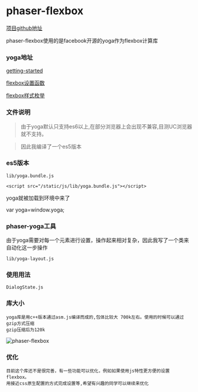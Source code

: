 # phaser-flexbox

[项目github地址](https://github.com/liangdas/phaser-flexbox)

phaser-flexbox使用的是facebook开源的yoga作为flexbox计算库

### yoga地址

[getting-started](https://facebook.github.io/yoga/docs/getting-started/)

[flexbox设置函数](https://github.com/facebook/yoga/blob/master/javascript/sources/Node.hh)

[flexbox样式枚举](https://github.com/facebook/yoga/blob/master/javascript/sources/YGEnums.js)

### 文件说明

> 由于yoga默认只支持es6以上,在部分浏览器上会出现不兼容,目测UC浏览器就不支持。

> 因此我编译了一个es5版本

### es5版本

    lib/yoga.bundle.js

    <script src="/static/js/lib/yoga.bundle.js"></script>

yoga就被加载到环境中来了

var yoga=window.yoga;

### phaser-yoga工具

由于yoga需要对每一个元素进行设置，操作起来相对复杂，因此我写了一个类来自动化这一步操作

    lib/yoga-layout.js

### 使用用法

    DialogState.js

### 库大小

    yoga库是用c++版本通过asm.js编译而成的,包体比较大 700k左右。使用的时候可以通过gzip方式压缩
    gzip压缩后为120k

![phaser-flexbox](https://github.com/liangdas/phaser-flexbox/blob/master/demo.png)

### 优化

    目前这个库还不是很完善，有一些功能可以优化，例如如果使用js特性更方便的设置flexbox。
    用接近css原生配置的方式完成设置等,希望有兴趣的同学可以继续来优化